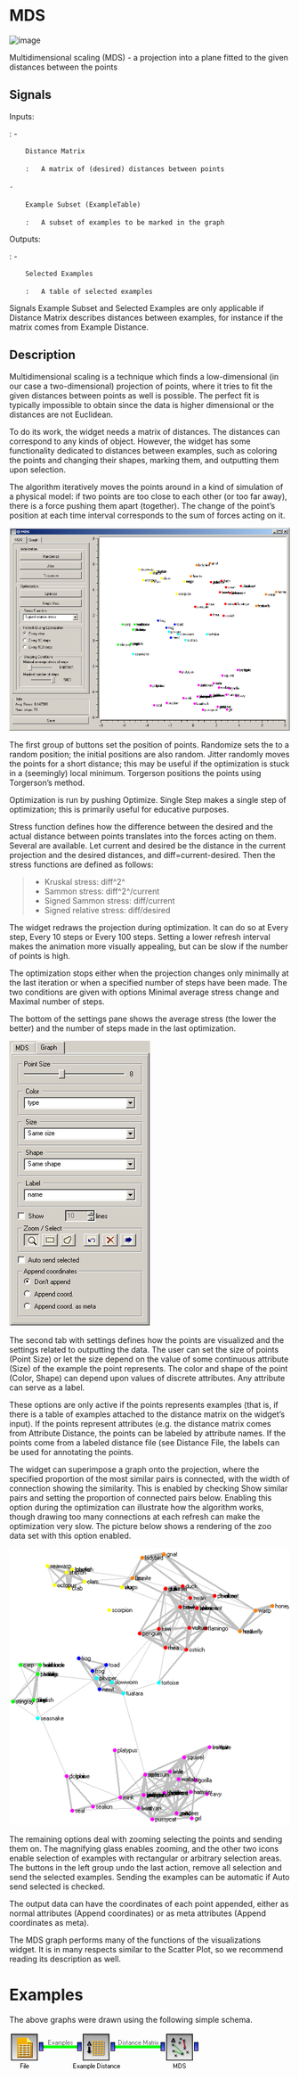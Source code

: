 MDS
===

![image]

Multidimensional scaling (MDS) - a projection into a plane fitted to the
given distances between the points

Signals
-------

Inputs:

:   -   

        Distance Matrix

        :   A matrix of (desired) distances between points

    -   

        Example Subset (ExampleTable)

        :   A subset of examples to be marked in the graph

Outputs:

:   -   

        Selected Examples

        :   A table of selected examples

Signals Example Subset and Selected Examples are only applicable if
Distance Matrix describes distances between examples, for instance if
the matrix comes from Example Distance.

Description
-----------

Multidimensional scaling is a technique which finds a low-dimensional
(in our case a two-dimensional) projection of points, where it tries to
fit the given distances between points as well is possible. The perfect
fit is typically impossible to obtain since the data is higher
dimensional or the distances are not Euclidean.

To do its work, the widget needs a matrix of distances. The distances
can correspond to any kinds of object. However, the widget has some
functionality dedicated to distances between examples, such as coloring
the points and changing their shapes, marking them, and outputting them
upon selection.

The algorithm iteratively moves the points around in a kind of
simulation of a physical model: if two points are too close to each
other (or too far away), there is a force pushing them apart (together).
The change of the point’s position at each time interval corresponds to
the sum of forces acting on it.

![image][1]

The first group of buttons set the position of points. Randomize sets
the to a random position; the initial positions are also random. Jitter
randomly moves the points for a short distance; this may be useful if
the optimization is stuck in a (seemingly) local minimum. Torgerson
positions the points using Torgerson’s method.

Optimization is run by pushing Optimize. Single Step makes a single step
of optimization; this is primarily useful for educative purposes.

Stress function defines how the difference between the desired and the
actual distance between points translates into the forces acting on
them. Several are available. Let current and desired be the distance in
the current projection and the desired distances, and
diff=current-desired. Then the stress functions are defined as follows:

> -   Kruskal stress: diff^2^
> -   Sammon stress: diff^2^/current
> -   Signed Sammon stress: diff/current
> -   Signed relative stress: diff/desired

The widget redraws the projection during optimization. It can do so at
Every step, Every 10 steps or Every 100 steps. Setting a lower refresh
interval makes the animation more visually appealing, but can be slow if
the number of points is high.

  [image]: ../../../../Orange/OrangeWidgets/Unsupervised/icons/MDS.svg
  [1]: images/MDS.png

The optimization stops either when the projection changes only minimally
at the last iteration or when a specified number of steps have been
made. The two conditions are given with options
Minimal average stress change and Maximal number of steps.

The bottom of the settings pane shows the average stress (the lower the
better) and the number of steps made in the last optimization.

![MDS 'Graph' tab]

The second tab with settings defines how the points are visualized and
the settings related to outputting the data. The user can set the size
of points (Point Size) or let the size depend on the value of some
continuous attribute (Size) of the example the point represents. The
color and shape of the point (Color, Shape) can depend upon values of
discrete attributes. Any attribute can serve as a label.

These options are only active if the points represents examples (that
is, if there is a table of examples attached to the distance matrix on
the widget’s input). If the points represent attributes (e.g. the
distance matrix comes from Attribute Distance, the points can be labeled
by attribute names. If the points come from a labeled distance file (see
Distance File, the labels can be used for annotating the points.

The widget can superimpose a graph onto the projection, where the
specified proportion of the most similar pairs is connected, with the
width of connection showing the similarity. This is enabled by checking
Show similar pairs and setting the proportion of connected pairs below.
Enabling this option during the optimization can illustrate how the
algorithm works, though drawing too many connections at each refresh can
make the optimization very slow. The picture below shows a rendering of
the zoo data set with this option enabled.

![MDS Similar Pairs]

The remaining options deal with zooming selecting the points and sending
them on. The magnifying glass enables zooming, and the other two icons
enable selection of examples with rectangular or arbitrary selection
areas. The buttons in the left group undo the last action, remove all
selection and send the selected examples. Sending the examples can be
automatic if Auto send selected is checked.

The output data can have the coordinates of each point appended, either
as normal attributes (Append coordinates) or as meta attributes
(Append coordinates as meta).

The MDS graph performs many of the functions of the visualizations
widget. It is in many respects similar to the Scatter Plot, so we
recommend reading its description as well.

Examples
========

The above graphs were drawn using the following simple schema.

![MDS Scheme]

  [MDS 'Graph' tab]: images/MDS-Graph.png
  [MDS Similar Pairs]: images/MSD-Connected.png
  [MDS Scheme]: images/MDS-Schema.png